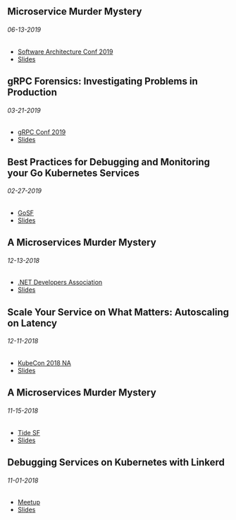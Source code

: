 Microservice Murder Mystery
----------------------------------------------------

###### 06-13-2019

- [Software Architecture Conf 2019](https://conferences.oreilly.com/software-architecture/sa-ca)
- [Slides](sa-conf-06-2019/slides.pdf)

gRPC Forensics: Investigating Problems in Production
----------------------------------------------------

###### 03-21-2019

- [gRPC Conf 2019](https://events.linuxfoundation.org/events/grpconf-2019/)
- [Slides](grpcconf-03-2019/slides.pdf)

Best Practices for Debugging and Monitoring your Go Kubernetes Services
-----------------------------------------------------------------------

###### 02-27-2019

- [GoSF](https://www.meetup.com/golangsf/events/257910415/)
- [Slides](gosf-02-2019/slides.pdf)

A Microservices Murder Mystery
------------------------------

###### 12-13-2018

- [.NET Developers Association](https://www.meetup.com/en-AU/NET-Developers-Association-Westside/events/257009014/)
- [Slides](dotnet-12-2018/slides.pdf)

Scale Your Service on What Matters: Autoscaling on Latency
----------------------------------------------------------

###### 12-11-2018

- [KubeCon 2018 NA](https://events.linuxfoundation.org/events/kubecon-cloudnativecon-north-america-2018/)
- [Slides](kubecon-12-2018/slides.pdf)

A Microservices Murder Mystery
------------------------------

###### 11-15-2018

- [Tide SF](https://tidesf.splashthat.com/)
- [Slides](tidesf-11-2018/slides.pdf)

Debugging Services on Kubernetes with Linkerd
---------------------------------------------

###### 11-01-2018

- [Meetup](https://www.meetup.com/en-AU/sfnode/events/mxstsmyxpbcb/)
- [Slides](sfnode-11-2018/slides.pdf)
